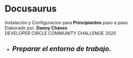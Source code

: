# Docusaurus 
Instalación y Configuracion para **Principiantes** paso a paso <br>
Elaborado por: **Danny Chávez** <br>
DEVELOPER CIRCLE COMMUNITY CHALLENGE 2020

*  ## _Preparar el entorno de trabajo._
